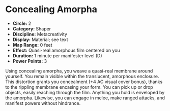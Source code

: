 # Concealing Amorpha

- **Circle:** 2
- **Category:** Shaper
- **Discipline:** Metacreativity
- **Display:** Material; see text
- **Map Range:** 0 feet
- **Effect:** Quasi-real amorphous film centered on you
- **Duration:** 1 minute per manifester level (D)
- **Power Points:** 3

Using concealing amorpha, you weave a quasi-real membrane around yourself. You remain visible within the translucent, amorphous enclosure. This distortion grants you concealment (+4 AC visual cover bonus), thanks to the rippling membrane encasing your form. You can pick up or drop objects, easily reaching through the film. Anything you hold is enveloped by the amorpha. Likewise, you can engage in melee, make ranged attacks, and manifest powers without hindrance.
